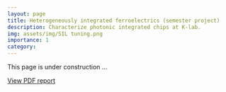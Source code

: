 ```yaml
---
layout: page
title: Heterogeneously integrated ferroelectrics (semester project)
description: Characterize photonic integrated chips at K-lab.
img: assets/img/SIL tuning.png
importance: 1
category: 
---
```




This page is under construction …

[View PDF report](/assets/pdf/LTOD-Report-Haiwei.pdf)
